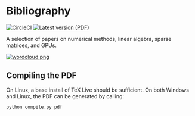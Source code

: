 # Bibliography

[![CircleCI](https://circleci.com/gh/andpic/bibliography.svg?style=svg&circle-token=d689174ba4c58e3e57b11621c48611738cc7c75d)](https://circleci.com/gh/andpic/bibliography) [![Latest version (PDF)](https://img.shields.io/badge/download-latest-blue)](https://circleci.com/api/v1.1/project/github/andpic/bibliography/latest/artifacts/0/tmp/bibliography.pdf)

A selection of papers on numerical methods, linear algebra, sparse matrices, and GPUs.

[![wordcloud.png](https://i.postimg.cc/Dyz1R7bj/wordcloud.png)](https://postimg.cc/WtQDkL8g)

## Compiling the PDF

On Linux, a base install of TeX Live should be sufficient. On both Windows 
and Linux, the PDF can be generated by calling:
```bash
python compile.py pdf
```